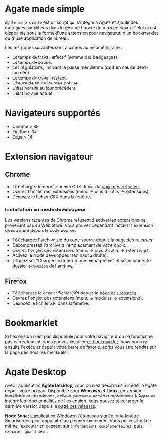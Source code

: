 # Agate made simple
`Agate made simple` est un script qui s'intègre à Agate et ajoute des métriques simplifiées dans le résumé horaire du mois en cours. Celui-ci est disponible sous la forme d'une extension pour navigateur, d'un bookmarklet ou d'une application de bureau.

Les métriques suivantes sont ajoutées au résumé horaire :

  - Le temps de travail effectif (somme des badgeages).
  - Le temps de pause.
  - Les régulations, incluant la pause méridienne (sauf en cas de demi-journée).
  - Le temps de travail restant.
  - L'heure de fin de journée prévue.
  - L'état horaire au jour précédent
  - L'état horaire actuel

# Navigateurs supportés
  - Chrome > 49
  - Firefox > 34
  - Edge > 14

# Extension navigateur

## Chrome
  - Téléchargez le dernier fichier CRX depuis la [page des releases](https://github.com/nojhamster/agate-extension/releases).
  - Ouvrez l'onglet des extensions (menu -> plus d'outils -> extensions).
  - Déposez le fichier CRX dans la fenêtre.

### Installation en mode développeur
Les versions récentes de Chrome refusent d'activer les extensions ne provenant pas du Web Store. Vous pouvez cependant installer l'extension directement depuis le code source.
  - Téléchargez l'archive zip du code source depuis la [page des releases](https://github.com/nojhamster/agate-extension/releases).
  - Décompressez l'archive à l'emplacement de votre choix.
  - Ouvrez l'onglet des extensions (menu -> plus d'outils -> extensions).
  - Activez le mode développeur (en haut à droite).
  - Cliquez sur "Charger l'extension non empaquetée" et sélectionnez le dossier `extension` de l'archive.

## Firefox
  - Téléchargez le dernier fichier XPI depuis la [page des releases](https://github.com/nojhamster/agate-extension/releases).
  - Ouvrez l'onglet des extensions (menu -> modules -> extensions).
  - Déposez le fichier XPI dans la fenêtre.

# Bookmarklet

Si l'extension n'est pas disponible pour votre navigateur ou ne fonctionne pas correctement, vous pouvez installer [ce bookmarklet](https://cdn.rawgit.com/nojhamster/agate-extension/v1.0.6/bookmark.html). Vous pourrez ensuite l'exécuter depuis votre barre de favoris, après vous être rendus sur la page des horaires mensuels.

# Agate Desktop

Avec l'application **Agate Desktop**, vous pouvez désormais accéder à Agate depuis votre bureau. Disponible pour **Windows** et **Linux**, en version installable ou standalone, celle-ci permet d'accéder rapidement à Agate et intègre les fonctionnalités de l'extension. Vous pouvez télécharger la dernière version depuis la [page des releases](https://github.com/nojhamster/agate-extension/releases).

**Node Bene**:
L'application Windows n'étant pas signée, une fenêtre Smartscreen peut apparaître au premier lancement. Vous pouvez tout de même l'exécuter en cliquant sur `informations complémentaires`, puis `exécuter quand même`.

